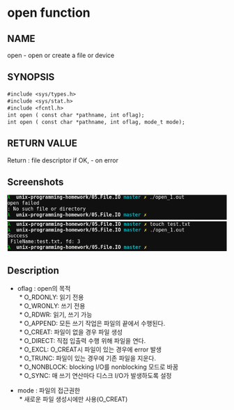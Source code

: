 # open function
## NAME
open - open or create a file or device
## SYNOPSIS
```
#include <sys/types.h>
#include <sys/stat.h>
#include <fcntl.h>
int open ( const char *pathname, int oflag);
int open ( const char *pathname, int oflag, mode_t mode);
```
## RETURN VALUE
Return : file descriptor if OK, - on error

## Screenshots
![open_1.fail](./open_1.fail.png?raw=true "open_1.fail")  
![open_1.success](./open_1.success.png?raw=true "open_1.success")  

## Description
* oflag : open의 목적  
   * O_RDONLY: 읽기 전용  
   * O_WRONLY: 쓰기 전용  
   * O_RDWR: 읽기, 쓰기 가능  
   * O_APPEND: 모든 쓰기 작업은 파일의 끝에서 수행된다.  
   * O_CREAT: 파일이 없을 경우 파일 생성  
   * O_DIRECT: 직접 입출력 수행 위해 파일을 연다.  
   * O_EXCL: O_CREAT시 파일이 있는 경우에 error 발생  
   * O_TRUNC: 파일이 있는 경우에 기존 파일을 지운다.  
   * O_NONBLOCK: blocking I/O를 nonblocking 모드로 바꿈  
   * O_SYNC: 매 쓰기 연산마다 디스크 I/O가 발생하도록 설정  
   
* mode : 파일의 접근권한  
   * 새로운 파일 생성시에만 사용(O_CREAT)  
